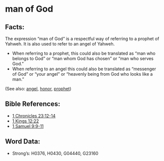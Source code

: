 # man of God

## Facts:

The expression “man of God” is a respectful way of referring to a prophet of Yahweh. It is also used to refer to an angel of Yahweh.

* When referring to a prophet, this could also be translated as “man who belongs to God” or “man whom God has chosen” or “man who serves God.”
* When referring to an angel this could also be translated as “messenger of God” or “your angel” or “heavenly being from God who looks like a man.”

(See also: [angel](../kt/angel.md), [honor](../kt/honor.md), [prophet](../kt/prophet.md))

## Bible References:

* [1 Chronicles 23:12-14](rc://en/tn/help/1ch/23/12)
* [1 Kings 12:22](rc://en/tn/help/1ki/12/22)
* [1 Samuel 9:9-11](rc://en/tn/help/1sa/09/09)

## Word Data:

* Strong’s: H0376, H0430, G04440, G23160
